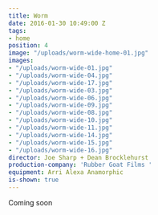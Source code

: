 ```yaml
---
title: Worm
date: 2016-01-30 10:49:00 Z
tags:
- home
position: 4
image: "/uploads/worm-wide-home-01.jpg"
images:
- "/uploads/worm-wide-01.jpg"
- "/uploads/worm-wide-04.jpg"
- "/uploads/worm-wide-17.jpg"
- "/uploads/worm-wide-03.jpg"
- "/uploads/worm-wide-06.jpg"
- "/uploads/worm-wide-09.jpg"
- "/uploads/worm-wide-08.jpg"
- "/uploads/worm-wide-10.jpg"
- "/uploads/worm-wide-11.jpg"
- "/uploads/worm-wide-14.jpg"
- "/uploads/worm-wide-15.jpg"
- "/uploads/worm-wide-16.jpg"
director: Joe Sharp + Dean Brocklehurst
production-company: 'Rubber Goat Films '
equipment: Arri Alexa Anamorphic
is-shown: true
---
```


Coming soon